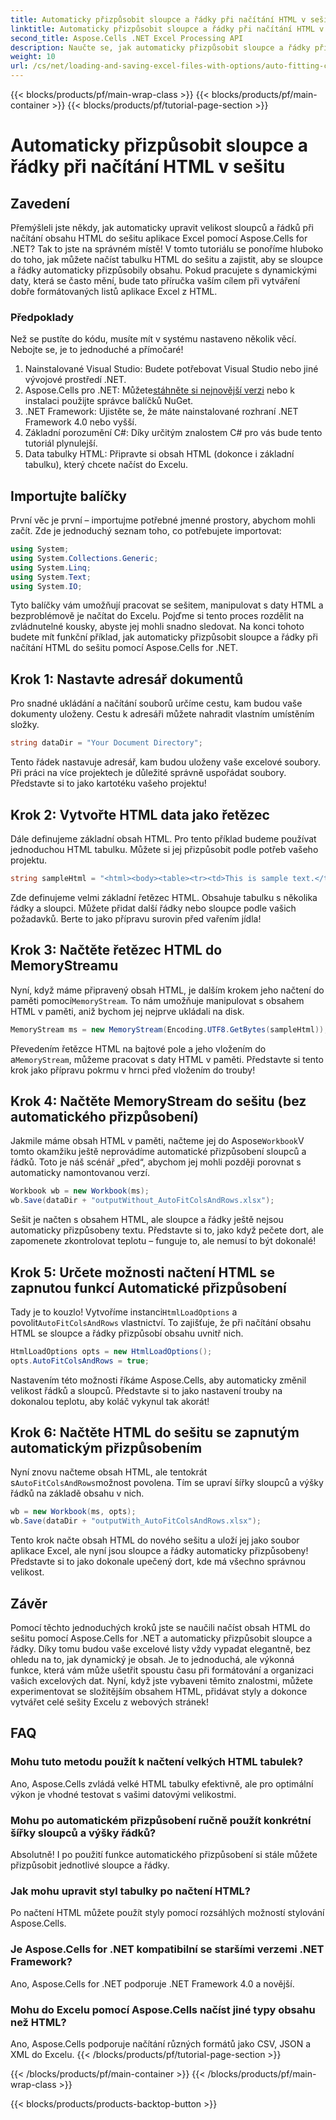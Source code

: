 ```yaml
---
title: Automaticky přizpůsobit sloupce a řádky při načítání HTML v sešitu
linktitle: Automaticky přizpůsobit sloupce a řádky při načítání HTML v sešitu
second_title: Aspose.Cells .NET Excel Processing API
description: Naučte se, jak automaticky přizpůsobit sloupce a řádky při načítání HTML do Excelu pomocí Aspose.Cells for .NET. Včetně průvodce krok za krokem.
weight: 10
url: /cs/net/loading-and-saving-excel-files-with-options/auto-fitting-columns-and-rows/
---
```


{{< blocks/products/pf/main-wrap-class >}}
{{< blocks/products/pf/main-container >}}
{{< blocks/products/pf/tutorial-page-section >}}

# Automaticky přizpůsobit sloupce a řádky při načítání HTML v sešitu

## Zavedení
Přemýšleli jste někdy, jak automaticky upravit velikost sloupců a řádků při načítání obsahu HTML do sešitu aplikace Excel pomocí Aspose.Cells for .NET? Tak to jste na správném místě! V tomto tutoriálu se ponoříme hluboko do toho, jak můžete načíst tabulku HTML do sešitu a zajistit, aby se sloupce a řádky automaticky přizpůsobily obsahu. Pokud pracujete s dynamickými daty, která se často mění, bude tato příručka vaším cílem při vytváření dobře formátovaných listů aplikace Excel z HTML.
### Předpoklady
Než se pustíte do kódu, musíte mít v systému nastaveno několik věcí. Nebojte se, je to jednoduché a přímočaré!
1. Nainstalované Visual Studio: Budete potřebovat Visual Studio nebo jiné vývojové prostředí .NET.
2.  Aspose.Cells pro .NET: Můžete[stáhněte si nejnovější verzi](https://releases.aspose.com/cells/net/) nebo k instalaci použijte správce balíčků NuGet.
3. .NET Framework: Ujistěte se, že máte nainstalované rozhraní .NET Framework 4.0 nebo vyšší.
4. Základní porozumění C#: Díky určitým znalostem C# pro vás bude tento tutoriál plynulejší.
5. Data tabulky HTML: Připravte si obsah HTML (dokonce i základní tabulku), který chcete načíst do Excelu.
## Importujte balíčky
První věc je první – importujme potřebné jmenné prostory, abychom mohli začít. Zde je jednoduchý seznam toho, co potřebujete importovat:
```csharp
using System;
using System.Collections.Generic;
using System.Linq;
using System.Text;
using System.IO;
```
Tyto balíčky vám umožňují pracovat se sešitem, manipulovat s daty HTML a bezproblémově je načítat do Excelu.
Pojďme si tento proces rozdělit na zvládnutelné kousky, abyste jej mohli snadno sledovat. Na konci tohoto budete mít funkční příklad, jak automaticky přizpůsobit sloupce a řádky při načítání HTML do sešitu pomocí Aspose.Cells for .NET.
## Krok 1: Nastavte adresář dokumentů
Pro snadné ukládání a načítání souborů určíme cestu, kam budou vaše dokumenty uloženy. Cestu k adresáři můžete nahradit vlastním umístěním složky.
```csharp
string dataDir = "Your Document Directory";
```
Tento řádek nastavuje adresář, kam budou uloženy vaše excelové soubory. Při práci na více projektech je důležité správně uspořádat soubory. Představte si to jako kartotéku vašeho projektu!
## Krok 2: Vytvořte HTML data jako řetězec
Dále definujeme základní obsah HTML. Pro tento příklad budeme používat jednoduchou HTML tabulku. Můžete si jej přizpůsobit podle potřeb vašeho projektu.
```csharp
string sampleHtml = "<html><body><table><tr><td>This is sample text.</td><td>Some text.</td></tr><tr><td>This is another sample text.</td><td>Some text.</td></tr></table></body></html>";
```
Zde definujeme velmi základní řetězec HTML. Obsahuje tabulku s několika řádky a sloupci. Můžete přidat další řádky nebo sloupce podle vašich požadavků. Berte to jako přípravu surovin před vařením jídla!
## Krok 3: Načtěte řetězec HTML do MemoryStreamu
 Nyní, když máme připravený obsah HTML, je dalším krokem jeho načtení do paměti pomocí`MemoryStream`. To nám umožňuje manipulovat s obsahem HTML v paměti, aniž bychom jej nejprve ukládali na disk.
```csharp
MemoryStream ms = new MemoryStream(Encoding.UTF8.GetBytes(sampleHtml));
```
 Převedením řetězce HTML na bajtové pole a jeho vložením do a`MemoryStream`, můžeme pracovat s daty HTML v paměti. Představte si tento krok jako přípravu pokrmu v hrnci před vložením do trouby!
## Krok 4: Načtěte MemoryStream do sešitu (bez automatického přizpůsobení)
 Jakmile máme obsah HTML v paměti, načteme jej do Aspose`Workbook`V tomto okamžiku ještě neprovádíme automatické přizpůsobení sloupců a řádků. Toto je náš scénář „před“, abychom jej mohli později porovnat s automaticky namontovanou verzí.
```csharp
Workbook wb = new Workbook(ms);
wb.Save(dataDir + "outputWithout_AutoFitColsAndRows.xlsx");
```
Sešit je načten s obsahem HTML, ale sloupce a řádky ještě nejsou automaticky přizpůsobeny textu. Představte si to, jako když pečete dort, ale zapomenete zkontrolovat teplotu – funguje to, ale nemusí to být dokonalé!
## Krok 5: Určete možnosti načtení HTML se zapnutou funkcí Automatické přizpůsobení
 Tady je to kouzlo! Vytvoříme instanci`HtmlLoadOptions` a povolit`AutoFitColsAndRows` vlastnictví. To zajišťuje, že při načítání obsahu HTML se sloupce a řádky přizpůsobí obsahu uvnitř nich.
```csharp
HtmlLoadOptions opts = new HtmlLoadOptions();
opts.AutoFitColsAndRows = true;
```
Nastavením této možnosti říkáme Aspose.Cells, aby automaticky změnil velikost řádků a sloupců. Představte si to jako nastavení trouby na dokonalou teplotu, aby koláč vykynul tak akorát!
## Krok 6: Načtěte HTML do sešitu se zapnutým automatickým přizpůsobením
 Nyní znovu načteme obsah HTML, ale tentokrát s`AutoFitColsAndRows`možnost povolena. Tím se upraví šířky sloupců a výšky řádků na základě obsahu v nich.
```csharp
wb = new Workbook(ms, opts);
wb.Save(dataDir + "outputWith_AutoFitColsAndRows.xlsx");
```
Tento krok načte obsah HTML do nového sešitu a uloží jej jako soubor aplikace Excel, ale nyní jsou sloupce a řádky automaticky přizpůsobeny! Představte si to jako dokonale upečený dort, kde má všechno správnou velikost.
## Závěr
Pomocí těchto jednoduchých kroků jste se naučili načíst obsah HTML do sešitu pomocí Aspose.Cells for .NET a automaticky přizpůsobit sloupce a řádky. Díky tomu budou vaše excelové listy vždy vypadat elegantně, bez ohledu na to, jak dynamický je obsah. Je to jednoduchá, ale výkonná funkce, která vám může ušetřit spoustu času při formátování a organizaci vašich excelových dat.
Nyní, když jste vybaveni těmito znalostmi, můžete experimentovat se složitějším obsahem HTML, přidávat styly a dokonce vytvářet celé sešity Excelu z webových stránek!
## FAQ
### Mohu tuto metodu použít k načtení velkých HTML tabulek?
Ano, Aspose.Cells zvládá velké HTML tabulky efektivně, ale pro optimální výkon je vhodné testovat s vašimi datovými velikostmi.
### Mohu po automatickém přizpůsobení ručně použít konkrétní šířky sloupců a výšky řádků?
Absolutně! I po použití funkce automatického přizpůsobení si stále můžete přizpůsobit jednotlivé sloupce a řádky.
### Jak mohu upravit styl tabulky po načtení HTML?
Po načtení HTML můžete použít styly pomocí rozsáhlých možností stylování Aspose.Cells.
### Je Aspose.Cells for .NET kompatibilní se staršími verzemi .NET Framework?
Ano, Aspose.Cells for .NET podporuje .NET Framework 4.0 a novější.
### Mohu do Excelu pomocí Aspose.Cells načíst jiné typy obsahu než HTML?
Ano, Aspose.Cells podporuje načítání různých formátů jako CSV, JSON a XML do Excelu.
{{< /blocks/products/pf/tutorial-page-section >}}

{{< /blocks/products/pf/main-container >}}
{{< /blocks/products/pf/main-wrap-class >}}

{{< blocks/products/products-backtop-button >}}
